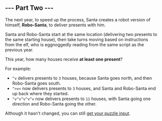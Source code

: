## --- Part Two ---

The next year, to speed up the process, Santa creates a robot version of
himself, **Robo-Santa**, to deliver presents with him.

Santa and Robo-Santa start at the same location (delivering two presents to the
same starting house), then take turns moving based on instructions from the
elf, who is eggnoggedly reading from the same script as the previous year.

This year, how many houses receive **at least one present**?

For example:

- `^v` delivers presents to `3` houses, because Santa goes north, and then
  Robo-Santa goes south.
- `^>v<` now delivers presents to `3` houses, and Santa and Robo-Santa end up
  back where they started.
- `^v^v^v^v^v` now delivers presents to `11` houses, with Santa going one
  direction and Robo-Santa going the other.

Although it hasn't changed, you can still
[get your puzzle input](../part1/input.txt).
